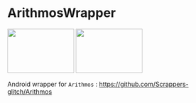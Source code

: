 # ArithmosWrapper 
 <img src="https://user-images.githubusercontent.com/60224159/153550259-29d450b7-3fa7-45dd-a745-9846865f424e.svg" width="150" height="100">  <img src="https://user-images.githubusercontent.com/60224159/148698536-753320a3-44a0-42ea-9f47-afcb1d3f7cab.png" width="150" height="100"> 

Android wrapper for `Arithmos` : https://github.com/Scrappers-glitch/Arithmos

